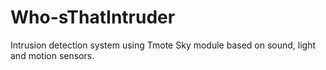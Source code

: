 # Who-sThatIntruder
Intrusion detection system using Tmote Sky module based on sound, light and motion sensors.
